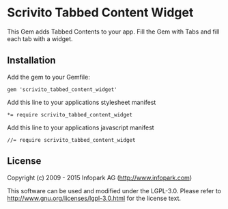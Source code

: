 # Scrivito Tabbed Content Widget

This Gem adds Tabbed Contents to your app. Fill the Gem with Tabs and fill each tab with a widget.

## Installation

Add the gem to your Gemfile:

    gem 'scrivito_tabbed_content_widget'

Add this line to your applications stylesheet manifest

    *= require scrivito_tabbed_content_widget

Add this line to your applications javascript manifest

    //= require scrivito_tabbed_content_widget

## License

Copyright (c) 2009 - 2015 Infopark AG (http://www.infopark.com)

This software can be used and modified under the LGPL-3.0. Please refer to http://www.gnu.org/licenses/lgpl-3.0.html for the license text.
